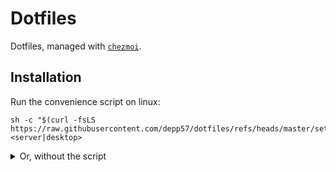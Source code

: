 # Dotfiles

Dotfiles, managed with [`chezmoi`](https://github.com/twpayne/chezmoi).

## Installation

Run the convenience script on linux:

```shell
sh -c "$(curl -fsLS https://raw.githubusercontent.com/depp57/dotfiles/refs/heads/master/setup.sh)" <server|desktop>
```

<details>
  <summary>Or, without the script</summary>

1. [Install the chezmoi binary](https://www.chezmoi.io/install/).

```shell
# Install the binary in /usr/local/bin
cd /usr/local && sh -c "$(curl -fsLS get.chezmoi.io)"
# Or install using a package manager
snap install chezmoi --classic
```

2. Create the file ~/.config/chezmoi/chezmoi.toml

```toml
[data]
machineType = "<server|desktop>"
```

3. Download and apply the configuration.

```shell
chezmoi init depp57 --apply
```

</details>

